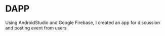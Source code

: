 # DAPP
Using AndroidStudio and Google Firebase, I created an app for discussion and posting event from users
